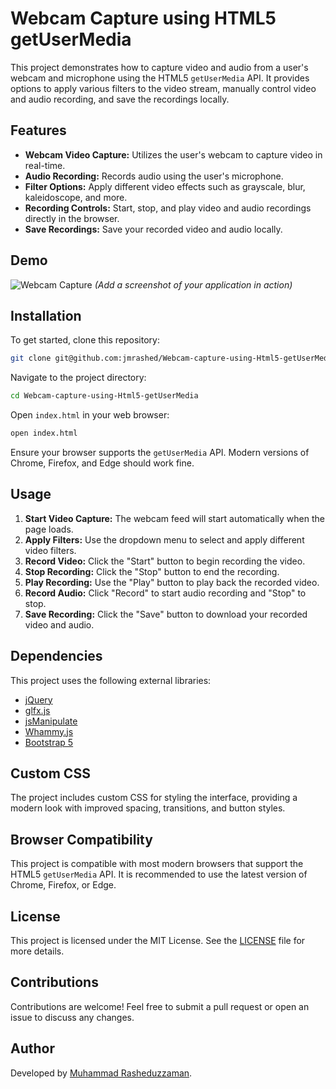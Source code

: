 # Webcam Capture using HTML5 getUserMedia

This project demonstrates how to capture video and audio from a user's webcam and microphone using the HTML5 `getUserMedia` API. It provides options to apply various filters to the video stream, manually control video and audio recording, and save the recordings locally.

## Features

- **Webcam Video Capture:** Utilizes the user's webcam to capture video in real-time.
- **Audio Recording:** Records audio using the user's microphone.
- **Filter Options:** Apply different video effects such as grayscale, blur, kaleidoscope, and more.
- **Recording Controls:** Start, stop, and play video and audio recordings directly in the browser.
- **Save Recordings:** Save your recorded video and audio locally.

## Demo

![Webcam Capture](./assets/images/Screenshot%202024-09-02%20at%203.08.36 PM.png) *(Add a screenshot of your application in action)*

## Installation

To get started, clone this repository:

```bash
git clone git@github.com:jmrashed/Webcam-capture-using-Html5-getUserMedia.git
```

Navigate to the project directory:

```bash
cd Webcam-capture-using-Html5-getUserMedia
```

Open `index.html` in your web browser:

```bash
open index.html
```

Ensure your browser supports the `getUserMedia` API. Modern versions of Chrome, Firefox, and Edge should work fine.

## Usage

1. **Start Video Capture:** The webcam feed will start automatically when the page loads.
2. **Apply Filters:** Use the dropdown menu to select and apply different video filters.
3. **Record Video:** Click the "Start" button to begin recording the video.
4. **Stop Recording:** Click the "Stop" button to end the recording.
5. **Play Recording:** Use the "Play" button to play back the recorded video.
6. **Record Audio:** Click "Record" to start audio recording and "Stop" to stop.
7. **Save Recording:** Click the "Save" button to download your recorded video and audio.

## Dependencies

This project uses the following external libraries:

- [jQuery](https://jquery.com/)
- [glfx.js](http://evanw.github.io/glfx.js/)
- [jsManipulate](https://github.com/evanw/jsmanipulate)
- [Whammy.js](https://github.com/antimatter15/whammy)
- [Bootstrap 5](https://getbootstrap.com/)

## Custom CSS

The project includes custom CSS for styling the interface, providing a modern look with improved spacing, transitions, and button styles.

## Browser Compatibility

This project is compatible with most modern browsers that support the HTML5 `getUserMedia` API. It is recommended to use the latest version of Chrome, Firefox, or Edge.

## License

This project is licensed under the MIT License. See the [LICENSE](LICENSE) file for more details.

## Contributions

Contributions are welcome! Feel free to submit a pull request or open an issue to discuss any changes.

## Author

Developed by [Muhammad Rasheduzzaman](https://github.com/jmrashed).

 
